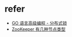 # refer

- [GO 语言高级编程 - 分布式锁](https://chai2010.cn/advanced-go-programming-book/ch6-cloud/ch6-02-lock.html)
- [ZooKeeper 有几种节点类型](https://zhuanlan.zhihu.com/p/375535905)
